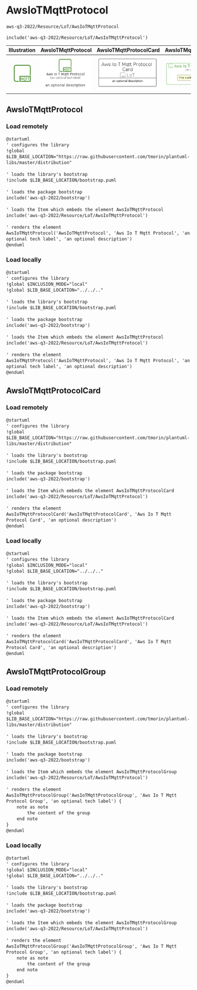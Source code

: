 # AwsIoTMqttProtocol


```text
aws-q3-2022/Resource/LoT/AwsIoTMqttProtocol
```

```text
include('aws-q3-2022/Resource/LoT/AwsIoTMqttProtocol')
```



| Illustration | AwsIoTMqttProtocol | AwsIoTMqttProtocolCard | AwsIoTMqttProtocolGroup |
| :---: | :---: | :---: | :---: |
| ![illustration for Illustration](../../../aws-q3-2022/Resource/LoT/AwsIoTMqttProtocol.png) | ![illustration for AwsIoTMqttProtocol](../../../aws-q3-2022/Resource/LoT/AwsIoTMqttProtocol.Local.png) | ![illustration for AwsIoTMqttProtocolCard](../../../aws-q3-2022/Resource/LoT/AwsIoTMqttProtocolCard.Local.png) | ![illustration for AwsIoTMqttProtocolGroup](../../../aws-q3-2022/Resource/LoT/AwsIoTMqttProtocolGroup.Local.png) |




## AwsIoTMqttProtocol

### Load remotely
```plantuml
@startuml
' configures the library
!global $LIB_BASE_LOCATION="https://raw.githubusercontent.com/tmorin/plantuml-libs/master/distribution"

' loads the library's bootstrap
!include $LIB_BASE_LOCATION/bootstrap.puml

' loads the package bootstrap
include('aws-q3-2022/bootstrap')

' loads the Item which embeds the element AwsIoTMqttProtocol
include('aws-q3-2022/Resource/LoT/AwsIoTMqttProtocol')

' renders the element
AwsIoTMqttProtocol('AwsIoTMqttProtocol', 'Aws Io T Mqtt Protocol', 'an optional tech label', 'an optional description')
@enduml
```

### Load locally
```plantuml
@startuml
' configures the library
!global $INCLUSION_MODE="local"
!global $LIB_BASE_LOCATION="../../.."

' loads the library's bootstrap
!include $LIB_BASE_LOCATION/bootstrap.puml

' loads the package bootstrap
include('aws-q3-2022/bootstrap')

' loads the Item which embeds the element AwsIoTMqttProtocol
include('aws-q3-2022/Resource/LoT/AwsIoTMqttProtocol')

' renders the element
AwsIoTMqttProtocol('AwsIoTMqttProtocol', 'Aws Io T Mqtt Protocol', 'an optional tech label', 'an optional description')
@enduml
```

## AwsIoTMqttProtocolCard

### Load remotely
```plantuml
@startuml
' configures the library
!global $LIB_BASE_LOCATION="https://raw.githubusercontent.com/tmorin/plantuml-libs/master/distribution"

' loads the library's bootstrap
!include $LIB_BASE_LOCATION/bootstrap.puml

' loads the package bootstrap
include('aws-q3-2022/bootstrap')

' loads the Item which embeds the element AwsIoTMqttProtocolCard
include('aws-q3-2022/Resource/LoT/AwsIoTMqttProtocol')

' renders the element
AwsIoTMqttProtocolCard('AwsIoTMqttProtocolCard', 'Aws Io T Mqtt Protocol Card', 'an optional description')
@enduml
```

### Load locally
```plantuml
@startuml
' configures the library
!global $INCLUSION_MODE="local"
!global $LIB_BASE_LOCATION="../../.."

' loads the library's bootstrap
!include $LIB_BASE_LOCATION/bootstrap.puml

' loads the package bootstrap
include('aws-q3-2022/bootstrap')

' loads the Item which embeds the element AwsIoTMqttProtocolCard
include('aws-q3-2022/Resource/LoT/AwsIoTMqttProtocol')

' renders the element
AwsIoTMqttProtocolCard('AwsIoTMqttProtocolCard', 'Aws Io T Mqtt Protocol Card', 'an optional description')
@enduml
```

## AwsIoTMqttProtocolGroup

### Load remotely
```plantuml
@startuml
' configures the library
!global $LIB_BASE_LOCATION="https://raw.githubusercontent.com/tmorin/plantuml-libs/master/distribution"

' loads the library's bootstrap
!include $LIB_BASE_LOCATION/bootstrap.puml

' loads the package bootstrap
include('aws-q3-2022/bootstrap')

' loads the Item which embeds the element AwsIoTMqttProtocolGroup
include('aws-q3-2022/Resource/LoT/AwsIoTMqttProtocol')

' renders the element
AwsIoTMqttProtocolGroup('AwsIoTMqttProtocolGroup', 'Aws Io T Mqtt Protocol Group', 'an optional tech label') {
    note as note
        the content of the group
    end note
}
@enduml
```

### Load locally
```plantuml
@startuml
' configures the library
!global $INCLUSION_MODE="local"
!global $LIB_BASE_LOCATION="../../.."

' loads the library's bootstrap
!include $LIB_BASE_LOCATION/bootstrap.puml

' loads the package bootstrap
include('aws-q3-2022/bootstrap')

' loads the Item which embeds the element AwsIoTMqttProtocolGroup
include('aws-q3-2022/Resource/LoT/AwsIoTMqttProtocol')

' renders the element
AwsIoTMqttProtocolGroup('AwsIoTMqttProtocolGroup', 'Aws Io T Mqtt Protocol Group', 'an optional tech label') {
    note as note
        the content of the group
    end note
}
@enduml
```

